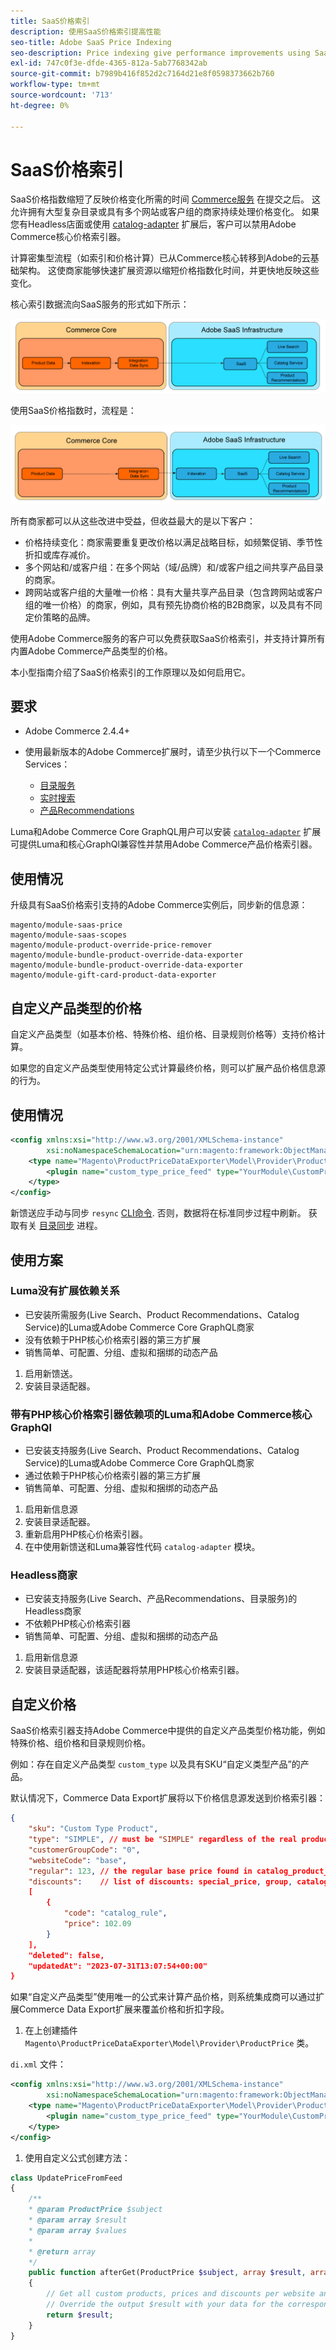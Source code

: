 ```yaml
---
title: SaaS价格索引
description: 使用SaaS价格索引提高性能
seo-title: Adobe SaaS Price Indexing
seo-description: Price indexing give performance improvements using SaaS infrastructure
exl-id: 747c0f3e-dfde-4365-812a-5ab7768342ab
source-git-commit: b7989b416f852d2c7164d21e8f0598373662b760
workflow-type: tm+mt
source-wordcount: '713'
ht-degree: 0%

---
```


# SaaS价格索引

SaaS价格指数缩短了反映价格变化所需的时间 [Commerce服务](../landing/saas.md) 在提交之后。 这允许拥有大型复杂目录或具有多个网站或客户组的商家持续处理价格变化。
如果您有Headless店面或使用 [catalog-adapter](./catalog-adapter.md) 扩展后，客户可以禁用Adobe Commerce核心价格索引器。

计算密集型流程（如索引和价格计算）已从Commerce核心转移到Adobe的云基础架构。 这使商家能够快速扩展资源以缩短价格指数化时间，并更快地反映这些变化。

核心索引数据流向SaaS服务的形式如下所示：

![默认数据流](assets/old_way.png)

使用SaaS价格指数时，流程是：

![SaaS价格索引数据流](assets/new_way.png)

所有商家都可以从这些改进中受益，但收益最大的是以下客户：

* 价格持续变化：商家需要重复更改价格以满足战略目标，如频繁促销、季节性折扣或库存减价。
* 多个网站和/或客户组：在多个网站（域/品牌）和/或客户组之间共享产品目录的商家。
* 跨网站或客户组的大量唯一价格：具有大量共享产品目录（包含跨网站或客户组的唯一价格）的商家，例如，具有预先协商价格的B2B商家，以及具有不同定价策略的品牌。

使用Adobe Commerce服务的客户可以免费获取SaaS价格索引，并支持计算所有内置Adobe Commerce产品类型的价格。

本小型指南介绍了SaaS价格索引的工作原理以及如何启用它。

## 要求

* Adobe Commerce 2.4.4+
* 使用最新版本的Adobe Commerce扩展时，请至少执行以下一个Commerce Services：

   * [目录服务](../catalog-service/overview.md)
   * [实时搜索](../live-search/guide-overview.md)
   * [产品Recommendations](../product-recommendations/guide-overview.md)

Luma和Adobe Commerce Core GraphQL用户可以安装 [`catalog-adapter`](catalog-adapter.md) 扩展可提供Luma和核心GraphQl兼容性并禁用Adobe Commerce产品价格索引器。

## 使用情况

升级具有SaaS价格索引支持的Adobe Commerce实例后，同步新的信息源：

```
magento/module-saas-price
magento/module-saas-scopes
magento/module-product-override-price-remover
magento/module-bundle-product-override-data-exporter
magento/module-bundle-product-override-data-exporter
magento/module-gift-card-product-data-exporter
```

## 自定义产品类型的价格

自定义产品类型（如基本价格、特殊价格、组价格、目录规则价格等）支持价格计算。

如果您的自定义产品类型使用特定公式计算最终价格，则可以扩展产品价格信息源的行为。

## 使用情况

```xml
<config xmlns:xsi="http://www.w3.org/2001/XMLSchema-instance"
        xsi:noNamespaceSchemaLocation="urn:magento:framework:ObjectManager/etc/config.xsd">
    <type name="Magento\ProductPriceDataExporter\Model\Provider\ProductPrice">
        <plugin name="custom_type_price_feed" type="YourModule\CustomProductType\Plugin\UpdatePriceFromFeed" />
    </type>
</config>
```

新馈送应手动与同步 `resync` [CLI命令](https://experienceleague.adobe.com/docs/commerce-merchant-services/user-guides/data-services/catalog-sync.html#resynccmdline). 否则，数据将在标准同步过程中刷新。 获取有关 [目录同步](../landing/catalog-sync.md) 进程。

## 使用方案

### Luma没有扩展依赖关系

* 已安装所需服务(Live Search、Product Recommendations、Catalog Service)的Luma或Adobe Commerce Core GraphQL商家
* 没有依赖于PHP核心价格索引器的第三方扩展
* 销售简单、可配置、分组、虚拟和捆绑的动态产品

1. 启用新馈送。
1. 安装目录适配器。

### 带有PHP核心价格索引器依赖项的Luma和Adobe Commerce核心GraphQl

* 已安装支持服务(Live Search、Product Recommendations、Catalog Service)的Luma或Adobe Commerce Core GraphQL商家
* 通过依赖于PHP核心价格索引器的第三方扩展
* 销售简单、可配置、分组、虚拟和捆绑的动态产品

1. 启用新信息源
1. 安装目录适配器。
1. 重新启用PHP核心价格索引器。
1. 在中使用新馈送和Luma兼容性代码 `catalog-adapter` 模块。

### Headless商家

* 已安装支持服务(Live Search、产品Recommendations、目录服务)的Headless商家
* 不依赖PHP核心价格索引器
* 销售简单、可配置、分组、虚拟和捆绑的动态产品

1. 启用新信息源
1. 安装目录适配器，该适配器将禁用PHP核心价格索引器。

## 自定义价格

SaaS价格索引器支持Adobe Commerce中提供的自定义产品类型价格功能，例如特殊价格、组价格和目录规则价格。

例如：存在自定义产品类型  `custom_type` 以及具有SKU“自定义类型产品”的产品。

默认情况下，Commerce Data Export扩展将以下价格信息源发送到价格索引器：

```json
{
    "sku": "Custom Type Product",
    "type": "SIMPLE", // must be "SIMPLE" regardless of the real product type
    "customerGroupCode": "0",
    "websiteCode": "base",
    "regular": 123, // the regular base price found in catalog_product_entity_decimal table
    "discounts":    // list of discounts: special_price, group, catalog_rule
    [
        {
            "code": "catalog_rule",
            "price": 102.09
        }
    ],
    "deleted": false,
    "updatedAt": "2023-07-31T13:07:54+00:00"
}
```

如果“自定义产品类型”使用唯一的公式来计算产品价格，则系统集成商可以通过扩展Commerce Data Export扩展来覆盖价格和折扣字段。

1. 在上创建插件 `Magento\ProductPriceDataExporter\Model\Provider\ProductPrice` 类。

`di.xml` 文件：

```xml
<config xmlns:xsi="http://www.w3.org/2001/XMLSchema-instance"
        xsi:noNamespaceSchemaLocation="urn:magento:framework:ObjectManager/etc/config.xsd">
    <type name="Magento\ProductPriceDataExporter\Model\Provider\ProductPrice">
        <plugin name="custom_type_price_feed" type="YourModule\CustomProductType\Plugin\UpdatePriceFromFeed" disabled="false" />
    </type>
</config>
```

1. 使用自定义公式创建方法：

```php
class UpdatePriceFromFeed
{
    /**
    * @param ProductPrice $subject
    * @param array $result
    * @param array $values
    *
    * @return array
    */
    public function afterGet(ProductPrice $subject, array $result, array $values) : array
    {
        // Get all custom products, prices and discounts per website and customer groups
        // Override the output $result with your data for the corresponding products
        return $result;
    }
}
```
